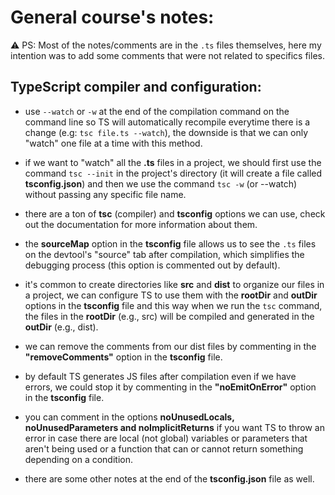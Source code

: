 # General course's notes:

⚠️ PS: Most of the notes/comments are in the `.ts` files themselves, here my intention was to add some comments that were not related to specifics files.

## TypeScript compiler and configuration:

- use `--watch` or `-w` at the end of the compilation command on the command line so TS will automatically recompile everytime there is a change (e.g: `tsc file.ts --watch`), the downside is that we can only "watch" one file at a time with this method.

- if we want to "watch" all the **.ts** files in a project, we should first use the command `tsc --init` in the project's directory (it will create a file called **tsconfig.json**) and then we use the command `tsc -w` (or --watch) without passing any specific file name.

- there are a ton of **tsc** (compiler) and **tsconfig** options we can use, check out the documentation for more information about them.

- the **sourceMap** option in the **tsconfig** file allows us to see the `.ts` files on the devtool's "source" tab after compilation, which simplifies the debugging process (this option is commented out by default). 

- it's common to create directories like **src** and **dist** to organize our files in a project, we can configure TS to use them with the **rootDir** and **outDir** options in the **tsconfig** file and this way when we run the `tsc` command, the files in the **rootDir** (e.g., src) will be compiled and generated in the **outDir** (e.g., dist).

- we can remove the comments from our dist files by commenting in the **"removeComments"** option in the **tsconfig** file.

- by default TS generates JS files after compilation even if we have errors, we could stop it by commenting in the **"noEmitOnError"** option in the **tsconfig** file.

- you can comment in the options **noUnusedLocals, noUnusedParameters and noImplicitReturns** if you want TS to throw an error in case there are local (not global) variables or parameters that aren't being used or a function that can or cannot return something depending on a condition.

- there are some other notes at the end of the **tsconfig.json** file as well.